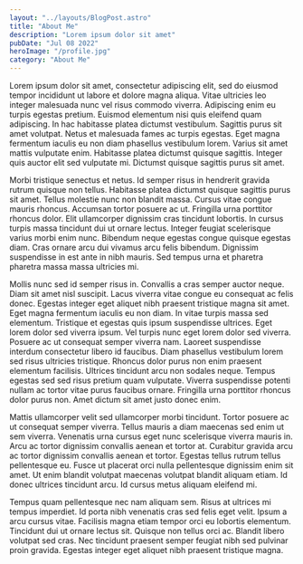 ```yaml
---
layout: "../layouts/BlogPost.astro"
title: "About Me"
description: "Lorem ipsum dolor sit amet"
pubDate: "Jul 08 2022"
heroImage: "/profile.jpg"
category: "About Me"
---
```


Lorem ipsum dolor sit amet, consectetur adipiscing elit, sed do eiusmod tempor incididunt ut labore et dolore magna aliqua. Vitae ultricies leo integer malesuada nunc vel risus commodo viverra. Adipiscing enim eu turpis egestas pretium. Euismod elementum nisi quis eleifend quam adipiscing. In hac habitasse platea dictumst vestibulum. Sagittis purus sit amet volutpat. Netus et malesuada fames ac turpis egestas. Eget magna fermentum iaculis eu non diam phasellus vestibulum lorem. Varius sit amet mattis vulputate enim. Habitasse platea dictumst quisque sagittis. Integer quis auctor elit sed vulputate mi. Dictumst quisque sagittis purus sit amet.

Morbi tristique senectus et netus. Id semper risus in hendrerit gravida rutrum quisque non tellus. Habitasse platea dictumst quisque sagittis purus sit amet. Tellus molestie nunc non blandit massa. Cursus vitae congue mauris rhoncus. Accumsan tortor posuere ac ut. Fringilla urna porttitor rhoncus dolor. Elit ullamcorper dignissim cras tincidunt lobortis. In cursus turpis massa tincidunt dui ut ornare lectus. Integer feugiat scelerisque varius morbi enim nunc. Bibendum neque egestas congue quisque egestas diam. Cras ornare arcu dui vivamus arcu felis bibendum. Dignissim suspendisse in est ante in nibh mauris. Sed tempus urna et pharetra pharetra massa massa ultricies mi.

Mollis nunc sed id semper risus in. Convallis a cras semper auctor neque.
Diam sit amet nisl suscipit. Lacus viverra vitae congue eu consequat ac
felis donec. Egestas integer eget aliquet nibh praesent tristique magna sit
amet. Eget magna fermentum iaculis eu non diam. In vitae turpis massa sed
elementum. Tristique et egestas quis ipsum suspendisse ultrices. Eget lorem
dolor sed viverra ipsum. Vel turpis nunc eget lorem dolor sed viverra.
Posuere ac ut consequat semper viverra nam. Laoreet suspendisse interdum
consectetur libero id faucibus. Diam phasellus vestibulum lorem sed risus
ultricies tristique. Rhoncus dolor purus non enim praesent elementum
facilisis. Ultrices tincidunt arcu non sodales neque. Tempus egestas sed sed
risus pretium quam vulputate. Viverra suspendisse potenti nullam ac tortor
vitae purus faucibus ornare. Fringilla urna porttitor rhoncus dolor purus
non. Amet dictum sit amet justo donec enim.

Mattis ullamcorper velit sed ullamcorper morbi tincidunt. Tortor posuere ac
ut consequat semper viverra. Tellus mauris a diam maecenas sed enim ut sem
viverra. Venenatis urna cursus eget nunc scelerisque viverra mauris in. Arcu
ac tortor dignissim convallis aenean et tortor at. Curabitur gravida arcu ac
tortor dignissim convallis aenean et tortor. Egestas tellus rutrum tellus
pellentesque eu. Fusce ut placerat orci nulla pellentesque dignissim enim
sit amet. Ut enim blandit volutpat maecenas volutpat blandit aliquam etiam.
Id donec ultrices tincidunt arcu. Id cursus metus aliquam eleifend mi.

Tempus quam pellentesque nec nam aliquam sem. Risus at ultrices mi tempus
imperdiet. Id porta nibh venenatis cras sed felis eget velit. Ipsum a arcu
cursus vitae. Facilisis magna etiam tempor orci eu lobortis elementum.
Tincidunt dui ut ornare lectus sit. Quisque non tellus orci ac. Blandit
libero volutpat sed cras. Nec tincidunt praesent semper feugiat nibh sed
pulvinar proin gravida. Egestas integer eget aliquet nibh praesent tristique
magna.
